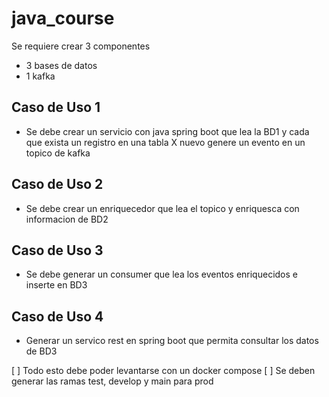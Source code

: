 # java_course

Se requiere crear 3 componentes
- 3 bases de datos
- 1 kafka

## Caso de Uso 1
- Se debe crear un servicio con java spring boot que lea la BD1 y cada que exista un registro en una tabla X nuevo genere un evento en un topico de kafka

## Caso de Uso 2
- Se debe crear un enriquecedor que lea el topico y enriquesca con informacion de BD2

## Caso de Uso 3
- Se debe generar un consumer que lea los eventos enriquecidos e inserte en BD3

## Caso de Uso 4
- Generar un servico rest en spring boot que permita consultar los datos de BD3

[ ] Todo esto debe poder levantarse con un docker compose
[ ] Se deben generar las ramas test, develop y main para prod
